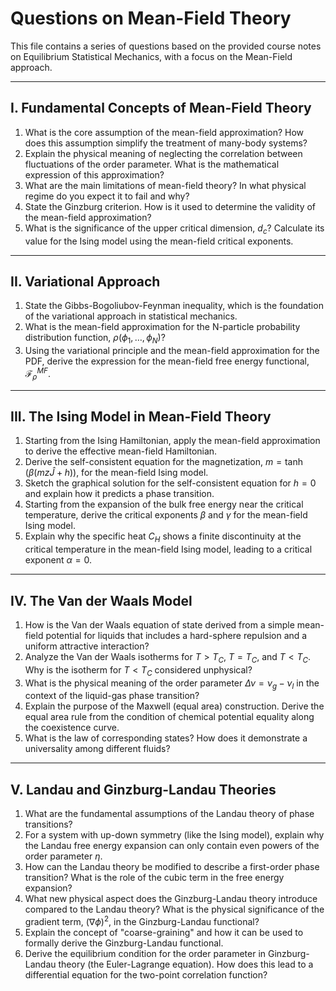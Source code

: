 # Questions on Mean-Field Theory

This file contains a series of questions based on the provided course notes on Equilibrium Statistical Mechanics, with a focus on the Mean-Field approach.

---

## I. Fundamental Concepts of Mean-Field Theory

1.  What is the core assumption of the mean-field approximation? How does this assumption simplify the treatment of many-body systems?
2.  Explain the physical meaning of neglecting the correlation between fluctuations of the order parameter. What is the mathematical expression of this approximation?
3.  What are the main limitations of mean-field theory? In what physical regime do you expect it to fail and why?
4.  State the Ginzburg criterion. How is it used to determine the validity of the mean-field approximation?
5.  What is the significance of the upper critical dimension, $d_c$? Calculate its value for the Ising model using the mean-field critical exponents.

---

## II. Variational Approach

1.  State the Gibbs-Bogoliubov-Feynman inequality, which is the foundation of the variational approach in statistical mechanics.
2.  What is the mean-field approximation for the N-particle probability distribution function, $\rho(\phi_1, \dots, \phi_N)$?
3.  Using the variational principle and the mean-field approximation for the PDF, derive the expression for the mean-field free energy functional, $\mathscr{F}^{MF}_\rho$.

---

## III. The Ising Model in Mean-Field Theory

1.  Starting from the Ising Hamiltonian, apply the mean-field approximation to derive the effective mean-field Hamiltonian.
2.  Derive the self-consistent equation for the magnetization, $m = \tanh(\beta(mz\hat{J} + h))$, for the mean-field Ising model.
3.  Sketch the graphical solution for the self-consistent equation for $h=0$ and explain how it predicts a phase transition.
4.  Starting from the expansion of the bulk free energy near the critical temperature, derive the critical exponents $\beta$ and $\gamma$ for the mean-field Ising model.
5.  Explain why the specific heat $C_H$ shows a finite discontinuity at the critical temperature in the mean-field Ising model, leading to a critical exponent $\alpha=0$.

---

## IV. The Van der Waals Model

1.  How is the Van der Waals equation of state derived from a simple mean-field potential for liquids that includes a hard-sphere repulsion and a uniform attractive interaction?
2.  Analyze the Van der Waals isotherms for $T > T_C$, $T = T_C$, and $T < T_C$. Why is the isotherm for $T < T_C$ considered unphysical?
3.  What is the physical meaning of the order parameter $\Delta \nu = \nu_g - \nu_l$ in the context of the liquid-gas phase transition?
4.  Explain the purpose of the Maxwell (equal area) construction. Derive the equal area rule from the condition of chemical potential equality along the coexistence curve.
5.  What is the law of corresponding states? How does it demonstrate a universality among different fluids?

---

## V. Landau and Ginzburg-Landau Theories

1.  What are the fundamental assumptions of the Landau theory of phase transitions?
2.  For a system with up-down symmetry (like the Ising model), explain why the Landau free energy expansion can only contain even powers of the order parameter $\eta$.
3.  How can the Landau theory be modified to describe a first-order phase transition? What is the role of the cubic term in the free energy expansion?
4.  What new physical aspect does the Ginzburg-Landau theory introduce compared to the Landau theory? What is the physical significance of the gradient term, $(\nabla\phi)^2$, in the Ginzburg-Landau functional?
5.  Explain the concept of "coarse-graining" and how it can be used to formally derive the Ginzburg-Landau functional.
6.  Derive the equilibrium condition for the order parameter in Ginzburg-Landau theory (the Euler-Lagrange equation). How does this lead to a differential equation for the two-point correlation function?

